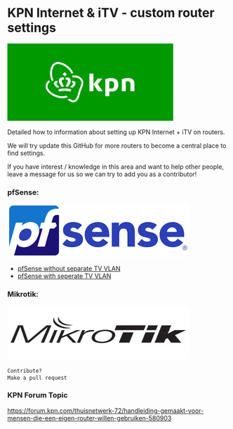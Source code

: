 # KPN Internet & iTV - custom router settings
![KPN](images/home/logo-kpn.png)

Detailed how to information about setting up KPN Internet + iTV on routers.

We will try update this GitHub for more routers to become a central place to find settings.

If you have interest / knowledge in this area and want to help other people, leave a message for us so we can try to add you as a contributor!


### pfSense:
![pfSense](images/home/logo-pfsense.png)

* [pfSense without separate TV VLAN](/pfSense-without-vlan.md)
* [pfSense with seperate TV VLAN](/pfSense-with-vlan.md)


### Mikrotik:
<img src="images/home/logo-mikrotik.jpg" width="414" height="122" />













```
Contribute?
Make a pull request
```
### KPN Forum Topic

https://forum.kpn.com/thuisnetwerk-72/handleiding-gemaakt-voor-mensen-die-een-eigen-router-willen-gebruiken-580903

